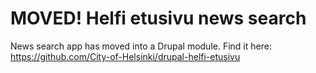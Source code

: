 # MOVED! Helfi etusivu news search

News search app has moved into a Drupal module. Find it here: https://github.com/City-of-Helsinki/drupal-helfi-etusivu
